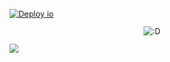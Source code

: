 [![Deploy io](https://github.com/nuoxoxo/nuoxoxo.github.io/actions/workflows/io.yml/badge.svg)](https://github.com/nuoxoxo/nuoxoxo.github.io/actions/workflows/io.yml) 

<p align="center"><img src="https://github.com/nuoxoxo/nuoxoxo/blob/main/assets/github-contribution-grid-snake.svg" alt=":D" /></p>

![](https://github-readme-stats.vercel.app/api/top-langs/?username=nuoxoxo&layout=pie&hide=roff&langs_count=12)
